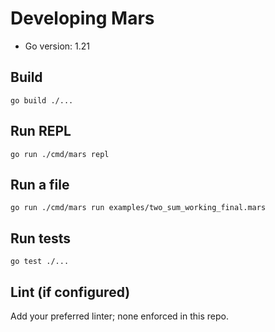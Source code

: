 # Developing Mars

- Go version: 1.21

## Build
```
go build ./...
```

## Run REPL
```
go run ./cmd/mars repl
```

## Run a file
```
go run ./cmd/mars run examples/two_sum_working_final.mars
```

## Run tests
```
go test ./...
```

## Lint (if configured)
Add your preferred linter; none enforced in this repo.

